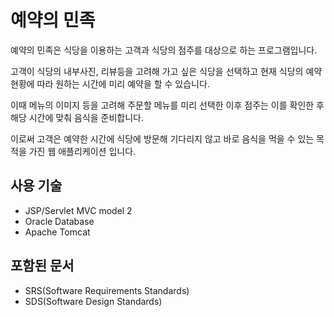 # 예약의 민족

예약의 민족은 식당을 이용하는 고객과 식당의 점주를 대상으로 하는 프로그램입니다. 

고객이 식당의 내부사진, 리뷰등을 고려해 가고 싶은 식당을 선택하고 현재 식당의 예약현황에 따라 원하는 시간에 미리 예약을 할 수 있습니다.

이때 메뉴의 이미지 등을 고려해  주문할 메뉴를 미리 선택한 이후 점주는 이를 확인한 후 해당 시간에 맞춰 음식을 준비합니다.

이로써 고객은 예약한 시간에 식당에 방문해 기다리지 않고 바로 음식을 먹을 수 있는 목적을 가진 웹 애플리케이션 입니다. 

## 사용 기술

  - JSP/Servlet MVC model 2
  - Oracle Database
  - Apache Tomcat
## 포함된 문서
  - SRS(Software Requirements Standards)
  - SDS(Software Design Standards)
